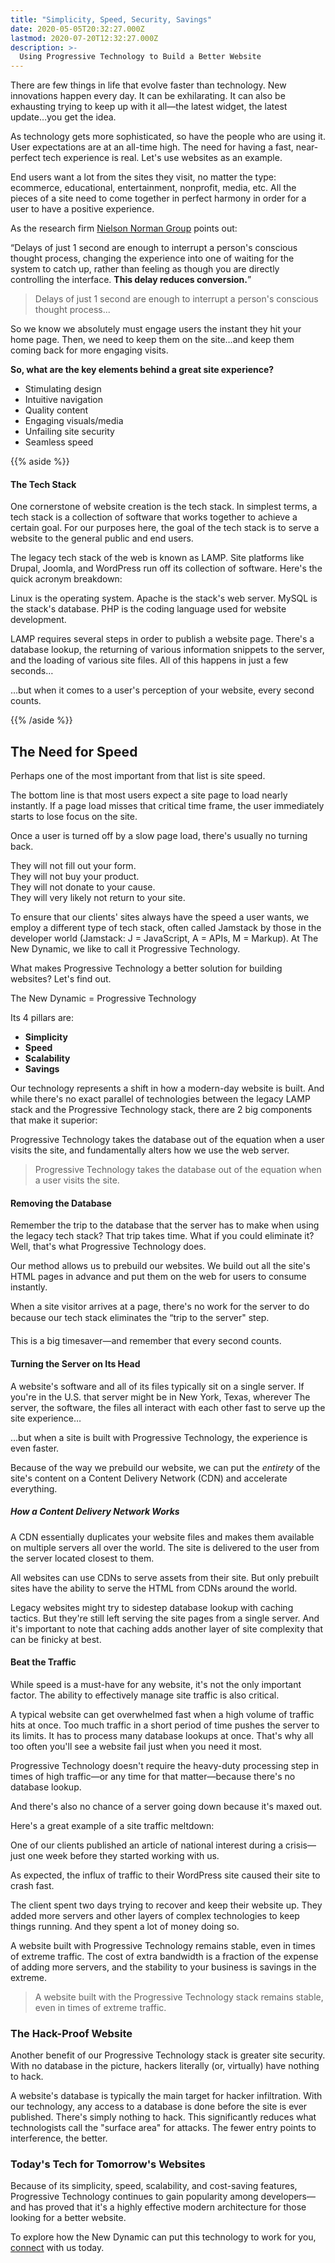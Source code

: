 ```yaml
---
title: "Simplicity, Speed, Security, Savings"
date: 2020-05-05T20:32:27.000Z
lastmod: 2020-07-20T12:32:27.000Z
description: >-
  Using Progressive Technology to Build a Better Website
---
```


There are few things in life that evolve faster than technology. New innovations happen every day. It can be exhilarating. It can also be exhausting trying to keep up with it all—the latest widget, the latest update…you get the idea.

As technology gets more sophisticated, so have the people who are using it. User expectations are at an all-time high. The need for having a fast, near-perfect tech experience is real. Let's use websites as an example.

End users want a lot from the sites they visit, no matter the type: ecommerce, educational, entertainment, nonprofit, media, etc. All the pieces of a site need to come together in perfect harmony in order for a user to have a positive experience.

As the research firm [Nielson Norman Group](https://www.nngroup.com/articles/the-need-for-speed/) points out:

“Delays of just 1 second are enough to interrupt a person's conscious thought process, changing the experience into one of waiting for the system to catch up, rather than feeling as though you are directly controlling the interface. **This delay reduces conversion.**”

> Delays of just 1 second are enough to interrupt a person's conscious thought process...

So we know we absolutely must engage users the instant they hit your home page. Then, we need to keep them on the site…and keep them coming back for more engaging visits.

**So, what are the key elements behind a great site experience?**

- Stimulating design
- Intuitive navigation
- Quality content
- Engaging visuals/media
- Unfailing site security
- Seamless speed

<!-- Before we look at some of these elements in detail, let's examine how a traditional website typically comes to life and gets served to an end user. -->

{{% aside %}}

#### The Tech Stack

  One cornerstone of website creation is the tech stack. In simplest terms, a tech stack is a collection of software that works together to achieve a certain goal. For our purposes here, the goal of the tech stack is to serve a website to the general public and end users.
  
  The legacy tech stack of the web is known as LAMP. Site platforms like Drupal, Joomla, and WordPress run off its collection of software. Here's the quick acronym breakdown\:

  Linux is the operating system.
  Apache is the stack's web server.
  MySQL is the stack's database. 
  PHP is the coding language used for website development.

  LAMP requires several steps in order to publish a website page. There's a database lookup, the returning of various information snippets to the server, and the loading of various site files. All of this happens in just a few seconds…

  …but when it comes to a user's perception of your website, every second counts.

{{% /aside %}}

## The Need for Speed

Perhaps one of the most important from that list is site speed.

<!-- Consider these numbers about user perception and performance delays: -->

<!-- [Graphic â€“ User Perception table] -->

The bottom line is that most users expect a site page to load nearly instantly. If a page load misses that critical time frame, the user immediately starts to lose focus on the site.

Once a user is turned off by a slow page load, there's usually no turning back.

They will not fill out your form.  
They will not buy your product.  
They will not donate to your cause.  
They will very likely not return to your site.

To ensure that our clients' sites always have the speed a user wants, we employ a different type of tech stack, often called Jamstack by those in the developer world (Jamstack: J = JavaScript, A = APIs, M = Markup). At The New Dynamic, we like to call it Progressive Technology. 

What makes Progressive Technology a better solution for building websites? Let's find out.

The New Dynamic = Progressive Technology 

Its 4 pillars are:

- **Simplicity**
- **Speed**
- **Scalability**
- **Savings**

Our technology represents a shift in how a modern-day website is built. And while there's no exact parallel of technologies between the legacy LAMP stack and the Progressive Technology stack, there are 2 big components that make it superior:

Progressive Technology takes the database out of the equation when a user visits the site, and fundamentally alters how we use the web server.

> Progressive Technology takes the database out of the equation when a user visits the site.

<!-- [Graphic “visual comparison of LAMP to BT or some sort of pillar' visual“ JAMstack/bulletproof as the base, 4 pillars emerging from it“ can we create something?] -->

#### Removing the Database

Remember the trip to the database that the server has to make when using the legacy tech stack? That trip takes time. What if you could eliminate it? Well, that's what Progressive Technology does.

Our method allows us to prebuild our websites. We build out all the site's HTML pages in advance and put them on the web for users to consume instantly. 

When a site visitor arrives at a page, there's no work for the server to do because our tech stack eliminates the “trip to the server" step.

This is a big timesaver—and remember that every second counts.

#### Turning the Server on Its Head

A website's software and all of its files typically sit on a single server. If you're in the U.S. that server might be in New York, Texas, wherever The server, the software, the files all interact with each other fast to serve up the site experience…

…but when a site is built with Progressive Technology, the experience is even faster.

Because of the way we prebuild our website, we can put the *entirety* of the site's content on a Content Delivery Network (CDN) and accelerate everything.

##### How a Content Delivery Network Works

A CDN essentially duplicates your website files and makes them available on multiple servers all over the world. The site is delivered to the user from the server located closest to them.

All websites can use CDNs to serve assets from their site. But only prebuilt sites have the ability to serve the HTML from CDNs around the world.

<!-- [Graphic — CDN] -->

Legacy websites might try to sidestep database lookup with caching tactics. But they're still left serving the site pages from a single server. And it's important to note that caching adds another layer of site complexity that can be finicky at best.

#### Beat the Traffic

While speed is a must-have for any website, it's not the only important factor. The ability to effectively manage site traffic is also critical.

A typical website can get overwhelmed fast when a high volume of traffic hits at once. Too much traffic in a short period of time pushes the server to its limits. It has to process many database lookups at once. That's why all too often you'll see a website fail just when you need it most.

Progressive Technology doesn't require the heavy-duty processing step in times of high traffic—or any time for that matter—because there's no database lookup.

And there's also no chance of a server going down because it's maxed out.

Here's a great example of a site traffic meltdown:

One of our clients published an article of national interest during a crisis—just one week before they started working with us.

As expected, the influx of traffic to their WordPress site caused their site to crash fast.

The client spent two days trying to recover and keep their website up. They added more servers and other layers of complex technologies to keep things running. And they spent a lot of money doing so.

A website built with Progressive Technology remains stable, even in times of extreme traffic. The cost of extra bandwidth is a fraction of the expense of adding more servers, and the stability to your business is savings in the extreme.

> A website built with the Progressive Technology stack remains stable, even in times of extreme traffic.

<!-- [Graphic — Penalty of Success] -->

### The Hack-Proof Website

Another benefit of our Progressive Technology stack is greater site security. With no database in the picture, hackers literally (or, virtually) have nothing to hack.

A website's database is typically the main target for hacker infiltration. With our technology, any access to a database is done before the site is ever published. There's simply nothing to hack. This significantly reduces what technologists call the "surface area" for attacks. The fewer entry points to interference, the better.

### Today's Tech for Tomorrow's Websites

Because of its simplicity, speed, scalability, and cost-saving features, Progressive Technology continues to gain popularity among developers—and has proved that it's a highly effective modern architecture for those looking for a better website.

To explore how the New Dynamic can put this technology to work for you, [connect](/contact/?src=simplicity-speed-security-savings-benefits-of-jamstack-technology) with us today.